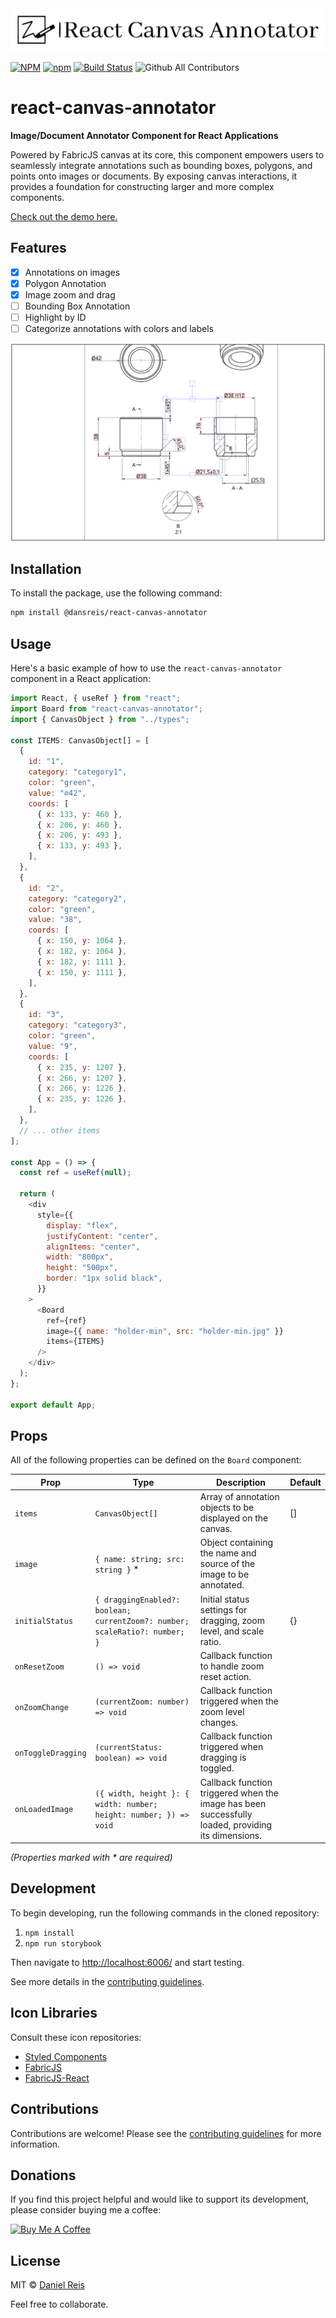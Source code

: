 
<div align="center">
  <img src="./docs/logo.svg" alt="react-canvas-annotator" />
</div>

[![NPM](https://img.shields.io/npm/v/@dansreis/react-canvas-annotator)](https://www.npmjs.com/package/@dansreis/react-canvas-annotator)
[![npm](https://img.shields.io/npm/dm/@dansreis/react-canvas-annotator)](https://www.npmjs.com/package/@dansreis/react-canvas-annotator)
[![Build Status](https://github.com/dansreis/react-canvas-annotator/actions/workflows/main.yml/badge.svg)](https://github.com/dansreis/react-canvas-annotator/actions)
![Github All Contributors](https://img.shields.io/github/all-contributors/dansreis/react-canvas-annotator)

# react-canvas-annotator

**Image/Document Annotator Component for React Applications**

Powered by FabricJS canvas at its core, this component empowers users to seamlessly integrate annotations such as bounding boxes, polygons, and points onto images or documents. By exposing canvas interactions, it provides a foundation for constructing larger and more complex components.

[Check out the demo here.](http://localhost:6006)

## Features

- [X] Annotations on images
- [X] Polygon Annotation
- [X] Image zoom and drag
- [ ] Bounding Box Annotation
- [ ] Highlight by ID
- [ ] Categorize annotations with colors and labels

![Screenshot of Annotator](docs/annotations-board.png)

## Installation

To install the package, use the following command:

```sh
npm install @dansreis/react-canvas-annotator
```

## Usage

Here's a basic example of how to use the `react-canvas-annotator` component in a React application:

```javascript
import React, { useRef } from "react";
import Board from "react-canvas-annotator";
import { CanvasObject } from "../types";

const ITEMS: CanvasObject[] = [
  {
    id: "1",
    category: "category1",
    color: "green",
    value: "⌀42",
    coords: [
      { x: 133, y: 460 },
      { x: 206, y: 460 },
      { x: 206, y: 493 },
      { x: 133, y: 493 },
    ],
  },
  {
    id: "2",
    category: "category2",
    color: "green",
    value: "38",
    coords: [
      { x: 150, y: 1064 },
      { x: 182, y: 1064 },
      { x: 182, y: 1111 },
      { x: 150, y: 1111 },
    ],
  },
  {
    id: "3",
    category: "category3",
    color: "green",
    value: "9",
    coords: [
      { x: 235, y: 1207 },
      { x: 266, y: 1207 },
      { x: 266, y: 1226 },
      { x: 235, y: 1226 },
    ],
  },
  // ... other items
];

const App = () => {
  const ref = useRef(null);

  return (
    <div
      style={{
        display: "flex",
        justifyContent: "center",
        alignItems: "center",
        width: "800px",
        height: "500px",
        border: "1px solid black",
      }}
    >
      <Board
        ref={ref}
        image={{ name: "holder-min", src: "holder-min.jpg" }}
        items={ITEMS}
      />
    </div>
  );
};

export default App;
```

## Props

All of the following properties can be defined on the `Board` component:

| Prop               | Type                                            | Description                                                                                       | Default       |
| ------------------ | ----------------------------------------------- | ------------------------------------------------------------------------------------------------- | ------------- |
| `items`            | `CanvasObject[]`                                | Array of annotation objects to be displayed on the canvas.                                        | []            |
| `image`            | `{ name: string; src: string }` *               | Object containing the name and source of the image to be annotated.                               |               |
| `initialStatus`    | `{ draggingEnabled?: boolean; currentZoom?: number; scaleRatio?: number; }` | Initial status settings for dragging, zoom level, and scale ratio.                                | {}            |
| `onResetZoom`      | `() => void`                                    | Callback function to handle zoom reset action.                                                    |               |
| `onZoomChange`     | `(currentZoom: number) => void`                 | Callback function triggered when the zoom level changes.                                          |               |
| `onToggleDragging` | `(currentStatus: boolean) => void`              | Callback function triggered when dragging is toggled.                                             |               |
| `onLoadedImage`    | `({ width, height }: { width: number; height: number; }) => void` | Callback function triggered when the image has been successfully loaded, providing its dimensions. |               |

*(Properties marked with \* are required)*

## Development

To begin developing, run the following commands in the cloned repository:

1. `npm install`
2. `npm run storybook`

Then navigate to [http://localhost:6006/](http://localhost:6006/) and start testing.

See more details in the [contributing guidelines](https://github.com/dansreis/react-canvas-annotator/blob/main/CONTRIBUTING.md).

## Icon Libraries

Consult these icon repositories:

- [Styled Components](https://material.io/tools/icons/)
- [FabricJS](https://github.com/fabricjs/fabric.js)
- [FabricJS-React](https://github.com/asotog/fabricjs-react)

## Contributions

Contributions are welcome! Please see the [contributing guidelines](https://github.com/dansreis/react-canvas-annotator/blob/main/CONTRIBUTING.md) for more information.

## Donations

If you find this project helpful and would like to support its development, please consider buying me a coffee:

<a href="https://www.buymeacoffee.com/dansreis" target="_blank"><img src="https://cdn.buymeacoffee.com/buttons/v2/default-yellow.png" alt="Buy Me A Coffee" style="height: 60px !important;width: 217px !important;" ></a>

## License

MIT © [Daniel Reis](https://github.com/dansreis)

Feel free to collaborate.
